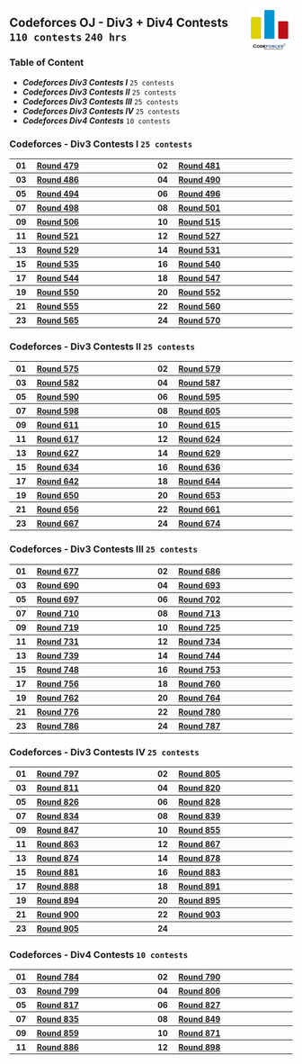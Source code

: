 <picture><img align="right" width="80" src="/logos/codeforces.png"></img></picture>

## Codeforces OJ - Div3 + Div4 Contests `110 contests` `240 hrs`

### Table of Content

- ***Codeforces Div3 Contests I***   `25 contests`
- ***Codeforces Div3 Contests II***  `25 contests`
- ***Codeforces Div3 Contests III*** `25 contests`
- ***Codeforces Div3 Contests IV***  `25 contests`
- ***Codeforces Div4 Contests***     `10 contests`

### Codeforces -  Div3 Contests I `25 contests`

<table>
    <tbody>
        <tr>
<th align="center" width="50px">01</th><th align="left" width="550px"><a href="https://codeforces.com/contest/977">Round 479</a></th>
<th align="center" width="50px">02</th><th align="left" width="550px"><a href="https://codeforces.com/contest/978">Round 481</a></th>
        </tr>
        <tr>
<th align="center" width="50px">03</th><th align="left" width="550px"><a href="https://codeforces.com/contest/988">Round 486</a></th>
<th align="center" width="50px">04</th><th align="left" width="550px"><a href="https://codeforces.com/contest/999">Round 490</a></th>
        </tr>
        <tr>
<th align="center" width="50px">05</th><th align="left" width="550px"><a href="https://codeforces.com/contest/1003">Round 494</a></th>
<th align="center" width="50px">06</th><th align="left" width="550px"><a href="https://codeforces.com/contest/1005">Round 496</a></th>
        </tr>
        <tr>
<th align="center" width="50px">07</th><th align="left" width="550px"><a href="https://codeforces.com/contest/1006">Round 498</a></th>
<th align="center" width="50px">08</th><th align="left" width="550px"><a href="https://codeforces.com/contest/1015">Round 501</a></th>
        </tr>
        <tr>
<th align="center" width="50px">09</th><th align="left" width="550px"><a href="https://codeforces.com/contest/1029">Round 506</a></th>
<th align="center" width="50px">10</th><th align="left" width="550px"><a href="https://codeforces.com/contest/1066">Round 515</a></th>
        </tr>
        <tr>
<th align="center" width="50px">11</th><th align="left" width="550px"><a href="https://codeforces.com/contest/1077">Round 521</a></th>
<th align="center" width="50px">12</th><th align="left" width="550px"><a href="https://codeforces.com/contest/1092">Round 527</a></th>
        </tr>
        <tr>
<th align="center" width="50px">13</th><th align="left" width="550px"><a href="https://codeforces.com/contest/1095">Round 529</a></th>
<th align="center" width="50px">14</th><th align="left" width="550px"><a href="https://codeforces.com/contest/1102">Round 531</a></th>
        </tr>
        <tr>
<th align="center" width="50px">15</th><th align="left" width="550px"><a href="https://codeforces.com/contest/1108">Round 535</a></th>
<th align="center" width="50px">16</th><th align="left" width="550px"><a href="https://codeforces.com/contest/1118">Round 540</a></th>
        </tr>
        <tr>
<th align="center" width="50px">17</th><th align="left" width="550px"><a href="https://codeforces.com/contest/1133">Round 544</a></th>
<th align="center" width="50px">18</th><th align="left" width="550px"><a href="https://codeforces.com/contest/1141">Round 547</a></th>
        </tr>
        <tr>
<th align="center" width="50px">19</th><th align="left" width="550px"><a href="https://codeforces.com/contest/1144">Round 550</a></th>
<th align="center" width="50px">20</th><th align="left" width="550px"><a href="https://codeforces.com/contest/1154">Round 552</a></th>
        </tr>
        <tr>
<th align="center" width="50px">21</th><th align="left" width="550px"><a href="https://codeforces.com/contest/1157">Round 555</a></th>
<th align="center" width="50px">22</th><th align="left" width="550px"><a href="https://codeforces.com/contest/1165">Round 560</a></th>
        </tr>
        <tr>
<th align="center" width="50px">23</th><th align="left" width="550px"><a href="https://codeforces.com/contest/1176">Round 565</a></th>
<th align="center" width="50px">24</th><th align="left" width="550px"><a href="https://codeforces.com/contest/1183">Round 570</a></th>
        </tr>
    </tbody>
</table>

### Codeforces -  Div3 Contests II `25 contests`

<table>
    <tbody>
        <tr>
<th align="center" width="50px">01</th><th align="left" width="550px"><a href="https://codeforces.com/contest/1196">Round 575</a></th>
<th align="center" width="50px">02</th><th align="left" width="550px"><a href="https://codeforces.com/contest/1203">Round 579</a></th>
        </tr>
        <tr>
<th align="center" width="50px">03</th><th align="left" width="550px"><a href="https://codeforces.com/contest/1213">Round 582</a></th>
<th align="center" width="50px">04</th><th align="left" width="550px"><a href="https://codeforces.com/contest/1216">Round 587</a></th>
        </tr>
        <tr>
<th align="center" width="50px">05</th><th align="left" width="550px"><a href="https://codeforces.com/contest/1234">Round 590</a></th>
<th align="center" width="50px">06</th><th align="left" width="550px"><a href="https://codeforces.com/contest/1249">Round 595</a></th>
        </tr>
        <tr>
<th align="center" width="50px">07</th><th align="left" width="550px"><a href="https://codeforces.com/contest/1256">Round 598</a></th>
<th align="center" width="50px">08</th><th align="left" width="550px"><a href="https://codeforces.com/contest/1272">Round 605</a></th>
        </tr>
        <tr>
<th align="center" width="50px">09</th><th align="left" width="550px"><a href="https://codeforces.com/contest/1283">Round 611</a></th>
<th align="center" width="50px">10</th><th align="left" width="550px"><a href="https://codeforces.com/contest/1294">Round 615</a></th>
        </tr>
        <tr>
<th align="center" width="50px">11</th><th align="left" width="550px"><a href="https://codeforces.com/contest/1296">Round 617</a></th>
<th align="center" width="50px">12</th><th align="left" width="550px"><a href="https://codeforces.com/contest/1311">Round 624</a></th>
        </tr>
        <tr>
<th align="center" width="50px">13</th><th align="left" width="550px"><a href="https://codeforces.com/contest/1324">Round 627</a></th>
<th align="center" width="50px">14</th><th align="left" width="550px"><a href="https://codeforces.com/contest/1328">Round 629</a></th>
        </tr>
        <tr>
<th align="center" width="50px">15</th><th align="left" width="550px"><a href="https://codeforces.com/contest/1335">Round 634</a></th>
<th align="center" width="50px">16</th><th align="left" width="550px"><a href="https://codeforces.com/contest/1343">Round 636</a></th>
        </tr>
        <tr>
<th align="center" width="50px">17</th><th align="left" width="550px"><a href="https://codeforces.com/contest/1353">Round 642</a></th>
<th align="center" width="50px">18</th><th align="left" width="550px"><a href="https://codeforces.com/contest/1360">Round 644</a></th>
        </tr>
        <tr>
<th align="center" width="50px">19</th><th align="left" width="550px"><a href="https://codeforces.com/contest/1367">Round 650</a></th>
<th align="center" width="50px">20</th><th align="left" width="550px"><a href="https://codeforces.com/contest/1374">Round 653</a></th>
        </tr>
        <tr>
<th align="center" width="50px">21</th><th align="left" width="550px"><a href="https://codeforces.com/contest/1385">Round 656</a></th>
<th align="center" width="50px">22</th><th align="left" width="550px"><a href="https://codeforces.com/contest/1399">Round 661</a></th>
        </tr>
        <tr>
<th align="center" width="50px">23</th><th align="left" width="550px"><a href="https://codeforces.com/contest/1409">Round 667</a></th>
<th align="center" width="50px">24</th><th align="left" width="550px"><a href="https://codeforces.com/contest/1426">Round 674</a></th>
        </tr>
    </tbody>
</table>

### Codeforces -  Div3 Contests III `25 contests`

<table>
    <tbody>
        <tr>
<th align="center" width="50px">01</th><th align="left" width="550px"><a href="https://codeforces.com/contest/1433">Round 677</a></th>
<th align="center" width="50px">02</th><th align="left" width="550px"><a href="https://codeforces.com/contest/1454">Round 686</a></th>
        </tr>
        <tr>
<th align="center" width="50px">03</th><th align="left" width="550px"><a href="https://codeforces.com/contest/1462">Round 690</a></th>
<th align="center" width="50px">04</th><th align="left" width="550px"><a href="https://codeforces.com/contest/1472">Round 693</a></th>
        </tr>
        <tr>
<th align="center" width="50px">05</th><th align="left" width="550px"><a href="https://codeforces.com/contest/1475">Round 697</a></th>
<th align="center" width="50px">06</th><th align="left" width="550px"><a href="https://codeforces.com/contest/1490">Round 702</a></th>
        </tr>
        <tr>
<th align="center" width="50px">07</th><th align="left" width="550px"><a href="https://codeforces.com/contest/1506">Round 710</a></th>
<th align="center" width="50px">08</th><th align="left" width="550px"><a href="https://codeforces.com/contest/1512">Round 713</a></th>
        </tr>
        <tr>
<th align="center" width="50px">09</th><th align="left" width="550px"><a href="https://codeforces.com/contest/1520">Round 719</a></th>
<th align="center" width="50px">10</th><th align="left" width="550px"><a href="https://codeforces.com/contest/1538">Round 725</a></th>
        </tr>
        <tr>
<th align="center" width="50px">11</th><th align="left" width="550px"><a href="https://codeforces.com/contest/1547">Round 731</a></th>
<th align="center" width="50px">12</th><th align="left" width="550px"><a href="https://codeforces.com/contest/1551">Round 734</a></th>
        </tr>
        <tr>
<th align="center" width="50px">13</th><th align="left" width="550px"><a href="https://codeforces.com/contest/1560">Round 739</a></th>
<th align="center" width="50px">14</th><th align="left" width="550px"><a href="https://codeforces.com/contest/1579">Round 744</a></th>
        </tr>
        <tr>
<th align="center" width="50px">15</th><th align="left" width="550px"><a href="https://codeforces.com/contest/1593">Round 748</a></th>
<th align="center" width="50px">16</th><th align="left" width="550px"><a href="https://codeforces.com/contest/1607">Round 753</a></th>
        </tr>
        <tr>
<th align="center" width="50px">17</th><th align="left" width="550px"><a href="https://codeforces.com/contest/1611">Round 756</a></th>
<th align="center" width="50px">18</th><th align="left" width="550px"><a href="https://codeforces.com/contest/1618">Round 760</a></th>
        </tr>
        <tr>
<th align="center" width="50px">19</th><th align="left" width="550px"><a href="https://codeforces.com/contest/1619">Round 762</a></th>
<th align="center" width="50px">20</th><th align="left" width="550px"><a href="https://codeforces.com/contest/1624">Round 764</a></th>
        </tr>
        <tr>
<th align="center" width="50px">21</th><th align="left" width="550px"><a href="https://codeforces.com/contest/1650">Round 776</a></th>
<th align="center" width="50px">22</th><th align="left" width="550px"><a href="https://codeforces.com/contest/1660">Round 780</a></th>
        </tr>
        <tr>
<th align="center" width="50px">23</th><th align="left" width="550px"><a href="https://codeforces.com/contest/1674">Round 786</a></th>
<th align="center" width="50px">24</th><th align="left" width="550px"><a href="https://codeforces.com/contest/1675">Round 787</a></th>
        </tr>
    </tbody>
</table>

### Codeforces -  Div3 Contests IV `25 contests`

<table>
    <tbody>
        <tr>
<th align="center" width="50px">01</th><th align="left" width="550px"><a href="https://codeforces.com/contest/1690">Round 797</a></th>
<th align="center" width="50px">02</th><th align="left" width="550px"><a href="https://codeforces.com/contest/1702">Round 805</a></th>
        </tr>
        <tr>
<th align="center" width="50px">03</th><th align="left" width="550px"><a href="https://codeforces.com/contest/1714">Round 811</a></th>
<th align="center" width="50px">04</th><th align="left" width="550px"><a href="https://codeforces.com/contest/1729">Round 820</a></th>
        </tr>
        <tr>
<th align="center" width="50px">05</th><th align="left" width="550px"><a href="https://codeforces.com/contest/1741">Round 826</a></th>
<th align="center" width="50px">06</th><th align="left" width="550px"><a href="https://codeforces.com/contest/1744">Round 828</a></th>
        </tr>
        <tr>
<th align="center" width="50px">07</th><th align="left" width="550px"><a href="https://codeforces.com/contest/1759">Round 834</a></th>
<th align="center" width="50px">08</th><th align="left" width="550px"><a href="https://codeforces.com/contest/1772">Round 839</a></th>
        </tr>
        <tr>
<th align="center" width="50px">09</th><th align="left" width="550px"><a href="https://codeforces.com/contest/1790">Round 847</a></th>
<th align="center" width="50px">10</th><th align="left" width="550px"><a href="https://codeforces.com/contest/1800">Round 855</a></th>
        </tr>
        <tr>
<th align="center" width="50px">11</th><th align="left" width="550px"><a href="https://codeforces.com/contest/1811">Round 863</a></th>
<th align="center" width="50px">12</th><th align="left" width="550px"><a href="https://codeforces.com/contest/1822">Round 867</a></th>
        </tr>
        <tr>
<th align="center" width="50px">13</th><th align="left" width="550px"><a href="https://codeforces.com/contest/1833">Round 874</a></th>
<th align="center" width="50px">14</th><th align="left" width="550px"><a href="https://codeforces.com/contest/1840">Round 878</a></th>
        </tr>
        <tr>
<th align="center" width="50px">15</th><th align="left" width="550px"><a href="https://codeforces.com/contest/1843">Round 881</a></th>
<th align="center" width="50px">16</th><th align="left" width="550px"><a href="https://codeforces.com/contest/1846">Round 883</a></th>
        </tr>
        <tr>
<th align="center" width="50px">17</th><th align="left" width="550px"><a href="https://codeforces.com/contest/1851">Round 888</a></th>
<th align="center" width="50px">18</th><th align="left" width="550px"><a href="https://codeforces.com/contest/1857">Round 891</a></th>
        </tr>
        <tr>
<th align="center" width="50px">19</th><th align="left" width="550px"><a href="https://codeforces.com/contest/1862">Round 894</a></th>
<th align="center" width="50px">20</th><th align="left" width="550px"><a href="https://codeforces.com/contest/1872">Round 895</a></th>
        </tr>
        <tr>
<th align="center" width="50px">21</th><th align="left" width="550px"><a href="https://codeforces.com/contest/1878">Round 900</a></th>
<th align="center" width="50px">22</th><th align="left" width="550px"><a href="https://codeforces.com/contest/1881">Round 903</a></th>
        </tr>
        <tr>
<th align="center" width="50px">23</th><th align="left" width="550px"><a href="https://codeforces.com/contest/1883">Round 905</a></th>
<th align="center" width="50px">24</th><th align="left" width="550px"></th>
        </tr>
    </tbody>
</table>

### Codeforces -  Div4 Contests `10 contests`

<table>
    <tbody>
        <tr>
<th align="center" width="50px">01</th><th align="left" width="550px"><a href="https://codeforces.com/contest/1669">Round 784</a></th>
<th align="center" width="50px">02</th><th align="left" width="550px"><a href="https://codeforces.com/contest/1676">Round 790</a></th>
        </tr>
        <tr>
<th align="center" width="50px">03</th><th align="left" width="550px"><a href="https://codeforces.com/contest/1692">Round 799</a></th>
<th align="center" width="50px">04</th><th align="left" width="550px"><a href="https://codeforces.com/contest/1703">Round 806</a></th>
        </tr>
        <tr>
<th align="center" width="50px">05</th><th align="left" width="550px"><a href="https://codeforces.com/contest/1722">Round 817</a></th>
<th align="center" width="50px">06</th><th align="left" width="550px"><a href="https://codeforces.com/contest/1742">Round 827</a></th>
        </tr>
        <tr>
<th align="center" width="50px">07</th><th align="left" width="550px"><a href="https://codeforces.com/contest/1760">Round 835</a></th>
<th align="center" width="50px">08</th><th align="left" width="550px"><a href="https://codeforces.com/contest/1791">Round 849</a></th>
        </tr>
        <tr>
<th align="center" width="50px">09</th><th align="left" width="550px"><a href="https://codeforces.com/contest/1807">Round 859</a></th>
<th align="center" width="50px">10</th><th align="left" width="550px"><a href="https://codeforces.com/contest/1829">Round 871</a></th>
        </tr>
        <tr>
<th align="center" width="50px">11</th><th align="left" width="550px"><a href="https://codeforces.com/contest/1850">Round 886</a></th>
<th align="center" width="50px">12</th><th align="left" width="550px"><a href="https://codeforces.com/contest/1873">Round 898</a></th>
        </tr>
    </tbody>
</table>
